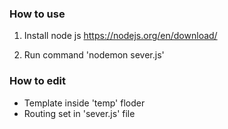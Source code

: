 ### How to use

1. Install node js
https://nodejs.org/en/download/

2. Run command 'nodemon sever.js'

### How to edit
- Template inside 'temp' floder
- Routing set in 'sever.js' file
